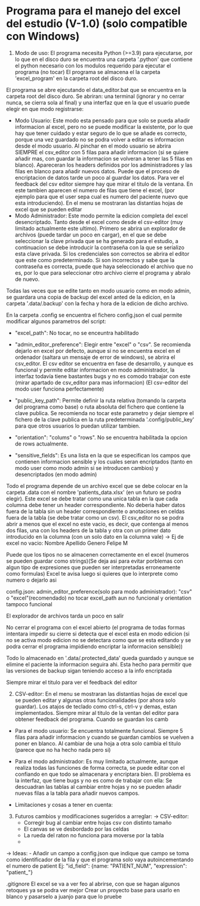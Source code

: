 
# Programa para el manejo del excel del estudio (V-1.0) (solo compatible con Windows)

1. Modo de uso:
El programa necesita Python (>=3.9) para ejecutarse, por lo que en el disco duro se encuentra una carpeta '.python' que contiene el python necesario con los modulos requerido para ejecutar el programa (no tocar)
El programa se almacena el la carpeta 'excel_program' en la carpeta root del disco duro.

El programa se abre ejecutando el data_editor.bat que se encuentra en la carpeta root del disco duro.
Se abriran: una terminal (ignorar y no cerrar nunca, se cierra sola al final) y una interfaz que en la que el usuario puede elegir en que modo registrarse:
- Modo Usuario:
    Este modo esta pensado para que solo se pueda añadir informacion al excel, pero no se puede modificar la existente, por lo que hay que tener cuidado y estar seguro de lo que se añade es correcto, porque una vez guardado no se podra volver a editar es informacion desde el modo usuario. Al pinchar en el modo usuario se abrira SIEMPRE el csv_editor con 5 filas para añadir informacion (si se quiere añadir mas, con guardar la informacion se volveran a tener las 5 filas en blanco). Apareceran los headers definidos por los administradores y las filas en blanco para añadir nuevos datos. Puede que el proceso de encriptacion de datos tarde un poco al guardar los datos. 
    Para ver el feedback del csv editor siempre hay que mirar el titulo de la ventana. En este tambien aparecen el numero de filas que tiene el excel, (por ejemplo para que el user sepa cual es numero del paciente nuevo que esta introduciendo). En el menu se mostraran las distantias hojas de excel que se pueden editar
- Modo Administrador:
    Este modo permite la edicion completa del excel desencriptado. Tanto desde el excel como desde el csv-editor (muy limitado actualmente este ultimo). Primero se abrira un explorador de archivos (puede tardar un poco en cargar), en el que se debe seleccionar la clave privada que se ha generado para el estudio, a continuacion se debe introducir la contraseña con la que se serializo esta clave privada. Si los credenciales son correctos se abrira el editor que este como predeterminado. Si son incorrectos y sabe que la contraseña es correcta, puede que haya seleccionado el archivo que no es, por lo que para seleccionar otro archivo cierre el programa y abralo de nuevo.

Todas las veces que se edite tanto en modo usuario como en modo admin, se guardara una copia de backup del excel anted de la edicion, en la carpeta '.data/.backup' con la fecha y hora de la edicion de dicho archivo.

En la carpeta .config se encuentra el fichero config.json el cual permite modificar algunos parametros del script:
- "excel_path": No tocar, no se enceuntra habilitado

- "admin_editor_preference": Elegir entre "excel" o "csv". Se recomienda dejarlo en excel por defecto, aunque si no se encuentra excel en el ordenador (saltara un mensaje de error de windows), se abrira el csv_editor. El csv editor se encuentra en fase de desarrollo, y aunque es funcional y permite editar informacion en modo administrador, la interfaz todavía tiene bastantes bugs y no es comodo trabajar con este (mirar apartado de csv_editor para mas informacion) (El csv-editor del modo user funciona perfectamente)

- "public_key_path": Permite definir la ruta relativa (tomando la carpeta del programa como base) o ruta absoluta del fichero que contiene la clave publica. Se recomienda no tocar este parametro y dejar siempre el fichero de la clave publica en la ruta predeterminada '.config/public_key' para que otros usuarios lo puedan utilizar tambien.

- "orientation": "colums" o "rows". No se encuentra habilitada la opcion de rows actualmente.

- "sensitive_fields": Es una lista en la que se especifican los campos que contienen informacion sensible y los cuales seran encriptados (tanto en modo user como modo admin si se introducen cambios) y desencriptados (en modo admin)

Todo el programa depende de un archivo excel que se debe colocar en la carpeta .data con el nombre 'patients_data.xlsx' (en un futuro se podra elegir). Este excel se debe tratar como una unica tabla en la que cada columna debe tener un header correspondiente. No deberia haber datos fuera de la tabla sin un header correspondiente o anotaciones en celdas fuera de la tabla (se debe tratar como un csv).
El csv_editor no se podra abrir a menos que el excel no este vacio, es decir, que contenga al menos dos filas, una con los headers de la tabla y otra con un primer dato introducido en la columna (con un solo dato en la columna vale)
-> Ej de excel no vacio: 
    Nombre Apellido Genero
    Felipe            M       

Puede que los tipos no se almacenen correctamente en el excel (numeros se pueden guardar como strings)(Se deja asi para evitar porblemas con algun tipo de expresiones que pueden ser interpretadas erroneamente como formulas)
Excel te avisa luego si quieres que lo interprete como numero o dejarlo asi 

config.json:
admin_editor_preference(solo para modo administrador): "csv" o "excel"(recomendado)
no tocar excel_path aun no funcional y orientation tampoco funcional

El explorador de archivos tarda un poco en salir

No cerrar el programa con el excel abierto (el programa de todas formas intentara impedir su cierre si detecta
que el excel esta en modo edicion (si no se activa modo edicion no se detectara como que se esta editando y se podra cerrar el programa impidiendo encriptar la informacion sensible))

Todo lo almacenado en '.data/.protected_data' queda guardado y aunque se elimine el paciente la informacion seguira ahi. Esta hecho para permitir que las versiones de backup sigan teniendo acceso a la info encriptada


Siempre mirar el titulo para ver el feedback del editor

2. CSV-editor:
En el menu se mostraran las distantias hojas de excel que se pueden editar y algunas otras funcionalidades (por ahora solo guardar). Los atajos de teclado como ctrl-s, ctrl-v y demas, estan implementados.
Siempre mirar al titulo de la ventan del editor para obtener feedback del programa. 
Cuando se guardan los camb
- Para el modo usuario:
    Se encuentra totalmente funcional. Siempre 5 filas para añadir informacion y cuando se guardan cambios se vuelven a poner en blanco. Al cambiar de una hoja a otra solo cambia el titulo (parece que no ha hecho nada pero si)
- Para el modo administrador:
    Es muy limitado actualmente, aunque realiza todas las funciones de forma correcta, se puede editar con el confiando en que todo se almacenara y encriptara bien. El problema es la interfaz, que tiene bugs y no es como de trabajar con ella:
    Se descuadran las tablas al cambiar entre hojas y no se pueden añadir nuevas filas a la tabla para añadir nuevos campos. 

- Limitaciones y cosas a tener en cuenta:

3. Futuros cambios y modificaciones sugeridos a arreglar:
-> CSV-editor:
    - Corregir bug al cambiar entre hojas csv con distinto tamaño
    - El canvas se ve desbordado por las celdas
    - La rueda del raton no funciona para moverse por la tabla 
    -
-> Ideas:
    - Añadir un campo a config.json que indique que campo se toma como identificador de la fila
    y que el programa solo vaya autoincementando el numero de patient
    Ej: "id_field": {name: "PATIENT_NUM", "expression": "patient_"}


.gitignore
El excel se va a ver feo al abrirse, con que se hagan algunos retoques ya se podra ver mejor
Crear un proyecto base para usarlo en blanco y pasarselo a juanjo para que lo pruebe
